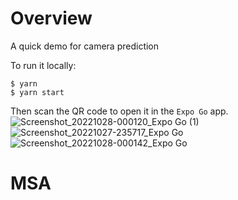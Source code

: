 # Overview

A quick demo for camera prediction

To run it locally:

```
$ yarn
$ yarn start
```

Then scan the QR code to open it in the `Expo Go` app.
![Screenshot_20221028-000120_Expo Go (1)](https://user-images.githubusercontent.com/21066835/198408459-628f02a3-5ac9-4f3c-b934-0576045fff42.jpg)
![Screenshot_20221027-235717_Expo Go](https://user-images.githubusercontent.com/21066835/198408476-47bb43c4-4b91-4f31-9254-04c61172dfc0.jpg)
![Screenshot_20221028-000142_Expo Go](https://user-images.githubusercontent.com/21066835/198408496-fd804181-5b3f-4065-85ac-2b8dd078b49b.jpg)

# MSA